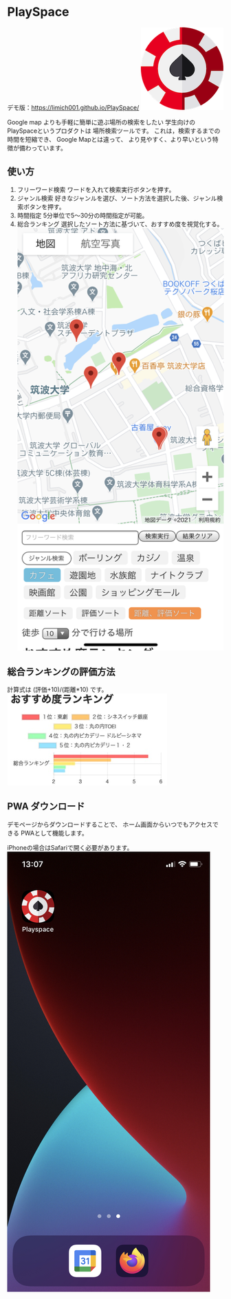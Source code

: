 # PlaySpace

デモ版：https://limich001.github.io/PlaySpace/
![icon](img/icon-192.png)

Google map よりも手軽に簡単に遊ぶ場所の検索をしたい
学生向けの
PlaySpaceというプロダクトは
場所検索ツールです。
これは，検索するまでの時間を短縮でき、
Google Mapとは違って、
より見やすく、より早いという特徴が備わっています。

## 使い方
1. フリーワード検索
    ワードを入れて検索実行ボタンを押す。
2. ジャンル検索
    好きなジャンルを選び、ソート方法を選択した後、ジャンル検索ボタンを押す。
3. 時間指定
    5分単位で5〜30分の時間指定が可能。
4. 総合ランキング
    選択したソート方法に基づいて、おすすめ度を視覚化する。
![view](img/view.jpeg)

## 総合ランキングの評価方法
計算式は
(評価+10)/(距離*10)
です。
![ranking](img/ranking.jpeg)

## PWA ダウンロード
デモページからダウンロードすることで、
ホーム画面からいつでもアクセスできる
PWAとして機能します。

iPhoneの場合はSafariで開く必要があります。
![screen](img/screen.jpeg)